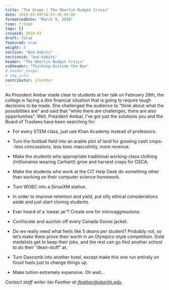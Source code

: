 ```yaml
---
title: "The Grape | The Oberlin Budget Crisis"
date: 2018-03-09T16:57:39-05:00
formattedDate: "March 9, 2018"
time: 7:53pm
tags: []
issueid: 2018-03
draft: false
featured: true
weight: 3
section: "Bad Habits"
sectionid: "bad-habits"
header: "The Oberlin Budget Crisis"
subheader: "Thinking Outside the Box"
# header_image:
# img_info:
contributor: ifeather
---
```


As President Ambar made clear to students at her talk on February 28th, the college is facing a dire financial situation that is going to require tough decisions to be made. She challenged the audience to “think about what the possibilities are” and said that “while there are challenges, there are also opportunities”. Well, President Ambar, I’ve got just the solutions you and the Board of Trustees have been searching for:  

- For every STEM class, just use Khan Academy instead of professors. 

- Turn the football field into an arable plot of land for growing cash crops--less concussions, less toxic masculinity, more revenue. 

- Make the students who appropriate traditional working-class clothing (millionaires wearing Carhartt) grow and harvest crops for OSCA.

- Make the students who work at the CIT Help Desk do something other than working on their computer science homework. 

- Turn WOBC into a SiriusXM station. 

- In order to improve retention and yield, put silly ethical considerations aside and just start cloning students. 

- Ever heard of a ‘swear jar’? Create one for microaggressions. 

- Confiscate and auction off every Canada Goose jacket. 

- Do we really need what feels like 5 deans per student? Probably not, so let’s make them prove their worth in an Olympics-style competition. Gold medalists get to keep their jobs, and the rest can go find another school to do their “dean-stuff” at. 

- Turn Dascomb into another hotel, except make this one run entirely on fossil fuels just to change things up. 

- Make tuition extremely expensive. Oh wait…

*Contact staff writer Ian Feather at ifeather@oberlin.edu.*
